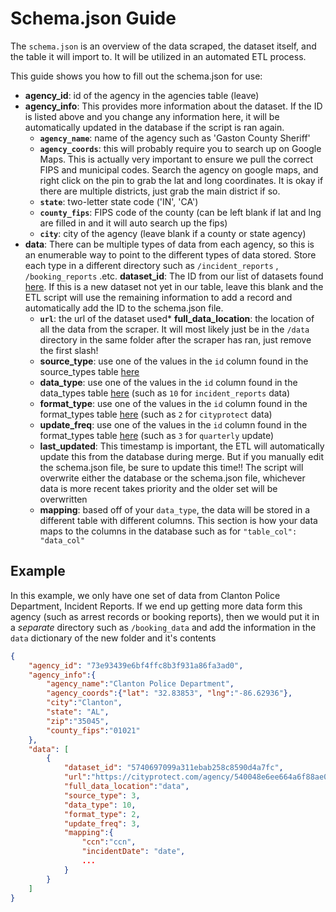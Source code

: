 Schema.json Guide
===

The `schema.json` is an overview of the data scraped, the dataset itself, and the table it will import to. It will be utilized in an automated ETL process.

This guide shows you how to fill out the schema.json for use:

* **agency_id**: id of the agency in the agencies table (leave)
* **agency_info**: This provides more information about the dataset. If the ID is listed above and you change any information here, it will be automatically updated in the database if the script is ran again.
    * **`agency_name`**: name of the agency such as 'Gaston County Sheriff'
    * **`agency_coords`**: this will probably require you to search up on Google Maps. This is actually very important to ensure we pull the correct FIPS and municipal codes. Search the agency on google maps, and right click on the pin to grab the lat and long coordinates. It is okay if there are multiple districts, just grab the main district if so.
    * **`state`**: two-letter state code ('IN', 'CA')
    * **`county_fips`**: FIPS code of the county (can be left blank if lat and lng are filled in and it will auto search up the fips)
    * **`city`**: city of the agency (leave blank if a county or state agency)
* **data**: There can be multiple types of data from each agency, so this is an enumerable way to point to the different types of data stored. Store each type in a different directory such as `/incident_reports` , `/booking_reports` .etc. 
    **dataset_id**: The ID from our list of datasets found [here](https://www.dolthub.com/repositories/pdap/datasets/data/master/datasets). If this is a new dataset not yet in our table, leave this blank and the ETL script will use the remaining information to add a record and automatically add the ID to the schema.json file.
    * **`url`**: the url of the dataset used* 
    **full_data_location**: the location of all the data from the scraper. It will most likely just be in the `/data` directory in the same folder after the scraper has ran, just remove the first slash!
    * **source_type**: use one of the values in the `id` column found in the source_types table [here](https://www.dolthub.com/repositories/pdap/datasets/data/master/source_types)
    * **data_type**: use one of the values in the `id` column found in the data_types table [here](https://www.dolthub.com/repositories/pdap/datasets/data/master/data_types) (such as `10` for `incident_reports` data)
    * **format_type**: use one of the values in the `id` column found in the format_types table [here](https://www.dolthub.com/repositories/pdap/datasets/data/master/format_types) (such as `2` for `cityprotect` data)
    * **update_freq**: use one of the values in the `id` column found in the format_types table [here](https://www.dolthub.com/repositories/pdap/datasets/data/master/update_frequency) (such as `3` for `quarterly` update)
    * **last_updated**: This timestamp is important, the ETL will automatically update this from the database during merge. But if you manually edit the schema.json file, be sure to update this time!! The script will overwrite either the database or the schema.json file, whichever data is more recent takes priority and the older set will be overwritten
    * **mapping**: based off of your `data_type`, the data will be stored in a different table with different columns. This section is how your data maps to the columns in the database such as for `"table_col": "data_col"`


## Example
In this example, we only have one set of data from Clanton Police Department, Incident Reports. 
If we end up getting more data form this agency (such as arrest records or booking reports), then we would put it in a *separate* directory such as `/booking_data` and add the information in the `data` dictionary of the new folder and it's contents

```json
{
    "agency_id": "73e93439e6bf4ffc8b3f931a86fa3ad0",
    "agency_info":{
        "agency_name":"Clanton Police Department",
        "agency_coords":{"lat": "32.83853", "lng":"-86.62936"},
        "city":"Clanton",
        "state": "AL",
        "zip":"35045",
        "county_fips":"01021"
    },
    "data": [
        {
            "dataset_id": "5740697099a311ebab258c8590d4a7fc",
            "url":"https://cityprotect.com/agency/540048e6ee664a6f88ae0ceb93717e50",
            "full_data_location":"data",
            "source_type": 3,
            "data_type": 10,
            "format_type": 2,
            "update_freq": 3,
            "mapping":{
                "ccn":"ccn",
                "incidentDate": "date",
                ...
            }
        }
    ]
}
```

